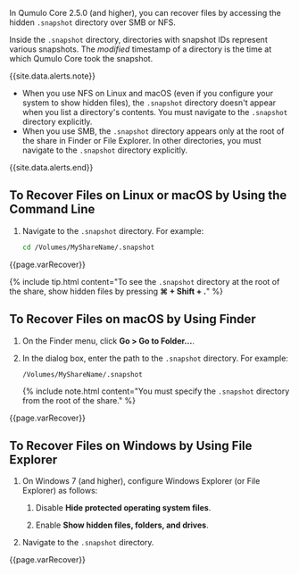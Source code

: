 In Qumulo Core 2.5.0 (and higher), you can recover files by accessing the hidden `.snapshot` directory over SMB or NFS.

Inside the `.snapshot` directory, directories with snapshot IDs represent various snapshots. The _modified_ timestamp of a directory is the time at which Qumulo Core took the snapshot.

{{site.data.alerts.note}}
<ul>
  <li>When you use NFS on Linux and macOS (even if you configure your system to show hidden files), the <code>.snapshot</code> directory doesn't appear when you list a directory's contents. You must navigate to the <code>.snapshot</code> directory explicitly.</li>
  <li>When you use SMB, the <code>.snapshot</code> directory appears only at the root of the share in Finder or File Explorer. In other directories, you must navigate to the <code>.snapshot</code> directory explicitly.</li>  
</ul>
{{site.data.alerts.end}}


## To Recover Files on Linux or macOS by Using the Command Line
1. Navigate to the `.snapshot` directory. For example:

   ```bash
   cd /Volumes/MyShareName/.snapshot
   ```
   
{{page.varRecover}}

{% include tip.html content="To see the `.snapshot` directory at the root of the share, show hidden files by pressing **&#8984; + Shift + .**" %}


## To Recover Files on macOS by Using Finder
1. On the Finder menu, click **Go > Go to Folder...**.

1. In the dialog box, enter the path to the `.snapshot` directory. For example:

   ```
   /Volumes/MyShareName/.snapshot
   ```

   {% include note.html content="You must specify the `.snapshot` directory from the root of the share." %}
   
{{page.varRecover}}


## To Recover Files on Windows by Using File Explorer
1. On Windows 7 (and higher), configure Windows Explorer (or File Explorer) as follows:

   1. Disable **Hide protected operating system files**.
   
   1. Enable **Show hidden files, folders, and drives**.

1. Navigate to the `.snapshot` directory.

{{page.varRecover}}
